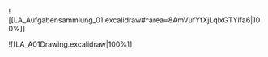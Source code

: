 ![[LA_Aufgabensammlung_01.excalidraw#^area=8AmVufYfXjLqlxGTYlfa6|100%]]

![[LA_A01Drawing.excalidraw|100%]]
